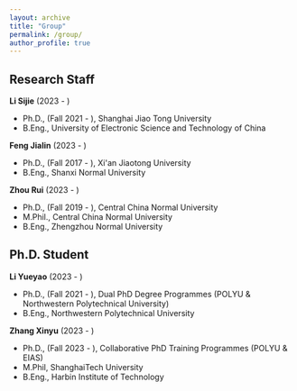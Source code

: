```yaml
---
layout: archive
title: "Group"
permalink: /group/
author_profile: true
---
```


## Research Staff

**Li Sijie** (2023 - )
- Ph.D., (Fall 2021 - ), Shanghai Jiao Tong University
- B.Eng., University of Electronic Science and Technology of China

**Feng Jialin** (2023 - )
- Ph.D., (Fall 2017 - ), Xi'an Jiaotong University
- B.Eng., Shanxi Normal University

**Zhou Rui** (2023 - )
- Ph.D., (Fall 2019 - ), Central China Normal University 
- M.Phil., Central China Normal University
- B.Eng., Zhengzhou Normal University

## Ph.D. Student

**Li Yueyao** (2023 - )
- Ph.D., (Fall 2021 - ), Dual PhD Degree Programmes (POLYU & Northwestern Polytechnical University)
- B.Eng., Northwestern Polytechnical University

**Zhang Xinyu** (2023 - )
- Ph.D., (Fall 2023 - ), Collaborative PhD Training Programmes (POLYU & EIAS)
- M.Phil, ShanghaiTech University
- B.Eng., Harbin Institute of Technology 

